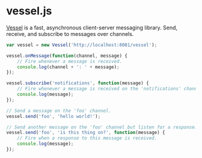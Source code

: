 vessel.js
=========

[Vessel](https://github.com/tylertreat/vessel) is a fast, asynchronous client-server messaging library. Send, receive, and subscribe to messages over channels.

```javascript
var vessel = new Vessel('http://localhost:8081/vessel');

vessel.onMessage(function(channel, message) {
    // Fire whenever a message is received.
    console.log(channel + ': ' + message);
});

vessel.subscribe('notifications', function(message) {
    // Fire whenever a message is received on the 'notifications' channel.
    console.log(message);
});

// Send a message on the 'foo' channel.
vessel.send('foo', 'hello world!');

// Send another message on the 'foo' channel but listen for a response.
vessel.send('foo', 'is this thing on?', function(message) {
    // Fire when a response to this message is received.
    console.log(message);
});
```
